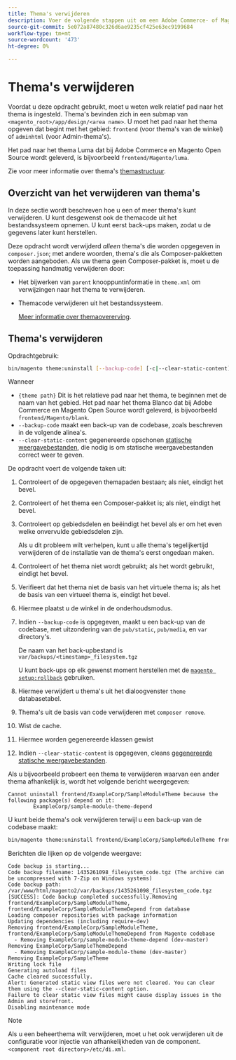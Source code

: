 ```yaml
---
title: Thema's verwijderen
description: Voer de volgende stappen uit om een Adobe Commerce- of Magento Open Source-thema te verwijderen.
source-git-commit: 5e072a87480c326d6ae9235cf425e63ec9199684
workflow-type: tm+mt
source-wordcount: '473'
ht-degree: 0%

---
```



# Thema&#39;s verwijderen

Voordat u deze opdracht gebruikt, moet u weten welk relatief pad naar het thema is ingesteld. Thema&#39;s bevinden zich in een submap van `<magento_root>/app/design/<area name>`. U moet het pad naar het thema opgeven dat begint met het gebied: `frontend` (voor thema&#39;s van de winkel) of `adminhtml` (voor Admin-thema&#39;s).

Het pad naar het thema Luma dat bij Adobe Commerce en Magento Open Source wordt geleverd, is bijvoorbeeld `frontend/Magento/luma`.

Zie voor meer informatie over thema&#39;s [themastructuur](https://developer.adobe.com/commerce/frontend-core/guide/themes/structure/).

## Overzicht van het verwijderen van thema&#39;s

In deze sectie wordt beschreven hoe u een of meer thema&#39;s kunt verwijderen. U kunt desgewenst ook de themacode uit het bestandssysteem opnemen. U kunt eerst back-ups maken, zodat u de gegevens later kunt herstellen.

Deze opdracht wordt verwijderd *alleen* thema&#39;s die worden opgegeven in `composer.json`; met andere woorden, thema&#39;s die als Composer-pakketten worden aangeboden. Als uw thema geen Composer-pakket is, moet u de toepassing handmatig verwijderen door:

* Het bijwerken van `parent` knooppuntinformatie in `theme.xml` om verwijzingen naar het thema te verwijderen.
* Themacode verwijderen uit het bestandssysteem.

   [Meer informatie over themaovererving](https://developer.adobe.com/commerce/frontend-core/guide/themes/inheritance/).

## Thema&#39;s verwijderen

Opdrachtgebruik:

```bash
bin/magento theme:uninstall [--backup-code] [-c|--clear-static-content] {theme path} ... {theme path}
```

Wanneer

* `{theme path}` Dit is het relatieve pad naar het thema, te beginnen met de naam van het gebied. Het pad naar het thema Blanco dat bij Adobe Commerce en Magento Open Source wordt geleverd, is bijvoorbeeld `frontend/Magento/blank`.
* `--backup-code` maakt een back-up van de codebase, zoals beschreven in de volgende alinea&#39;s.
* `--clear-static-content` gegenereerde opschonen [statische weergavebestanden](../../configuration/cli/static-view-file-deployment.md), die nodig is om statische weergavebestanden correct weer te geven.

De opdracht voert de volgende taken uit:

1. Controleert of de opgegeven themapaden bestaan; als niet, eindigt het bevel.
1. Controleert of het thema een Composer-pakket is; als niet, eindigt het bevel.
1. Controleert op gebiedsdelen en beëindigt het bevel als er om het even welke onvervulde gebiedsdelen zijn.

   Als u dit probleem wilt verhelpen, kunt u alle thema&#39;s tegelijkertijd verwijderen of de installatie van de thema&#39;s eerst ongedaan maken.

1. Controleert of het thema niet wordt gebruikt; als het wordt gebruikt, eindigt het bevel.
1. Verifieert dat het thema niet de basis van het virtuele thema is; als het de basis van een virtueel thema is, eindigt het bevel.
1. Hiermee plaatst u de winkel in de onderhoudsmodus.
1. Indien `--backup-code` is opgegeven, maakt u een back-up van de codebase, met uitzondering van de `pub/static`, `pub/media`, en `var` directory&#39;s.

   De naam van het back-upbestand is `var/backups/<timestamp>_filesystem.tgz`

   U kunt back-ups op elk gewenst moment herstellen met de [`magento setup:rollback`](uninstall-modules.md#roll-back-the-file-system-database-or-media-files) gebruiken.

1. Hiermee verwijdert u thema&#39;s uit het dialoogvenster `theme` databasetabel.
1. Thema&#39;s uit de basis van code verwijderen met `composer remove`.
1. Wist de cache.
1. Hiermee worden gegenereerde klassen gewist
1. Indien `--clear-static-content` is opgegeven, cleans [gegenereerde statische weergavebestanden](../../configuration/cli/static-view-file-deployment.md).

Als u bijvoorbeeld probeert een thema te verwijderen waarvan een ander thema afhankelijk is, wordt het volgende bericht weergegeven:

```terminal
Cannot uninstall frontend/ExampleCorp/SampleModuleTheme because the following package(s) depend on it:
        ExampleCorp/sample-module-theme-depend
```

U kunt beide thema&#39;s ook verwijderen terwijl u een back-up van de codebase maakt:

```bash
bin/magento theme:uninstall frontend/ExampleCorp/SampleModuleTheme frontend/ExampleCorp/SampleModuleThemeDepend --backup-code
```

Berichten die lijken op de volgende weergave:

```terminal
Code backup is starting...
Code backup filename: 1435261098_filesystem_code.tgz (The archive can be uncompressed with 7-Zip on Windows systems)
Code backup path: /var/www/html/magento2/var/backups/1435261098_filesystem_code.tgz
[SUCCESS]: Code backup completed successfully.Removing frontend/ExampleCorp/SampleModuleTheme, frontend/ExampleCorp/SampleModuleThemeDepend from database
Loading composer repositories with package information
Updating dependencies (including require-dev)
Removing frontend/ExampleCorp/SampleModuleTheme, frontend/ExampleCorp/SampleModuleThemeDepend from Magento codebase
  - Removing ExampleCorp/sample-module-theme-depend (dev-master)
Removing ExampleCorp/SampleThemeDepend
  - Removing ExampleCorp/sample-module-theme (dev-master)
Removing ExampleCorp/SampleTheme
Writing lock file
Generating autoload files
Cache cleared successfully.
Alert: Generated static view files were not cleared. You can clear them using the --clear-static-content option.
Failure to clear static view files might cause display issues in the Admin and storefront.
Disabling maintenance mode
```

>[!NOTE]
>
>Als u een beheerthema wilt verwijderen, moet u het ook verwijderen uit de configuratie voor injectie van afhankelijkheden van de component. `<component root directory>/etc/di.xml`.
